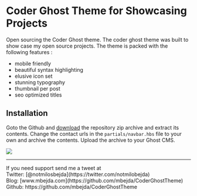# Coder Ghost Theme for Showcasing Projects
Open sourcing the Coder Ghost theme. The coder ghost theme was built to show case my open source projects. The theme is packed with the following features :  

- mobile friendly
- beautiful syntax highlighting
- elusive icon set
- stunning typography
- thumbnail per post
- seo optimized titles


## Installation 
Goto the Github and [download](https://twitter.com/notmilobejda) the repository zip archive and extract its contents. Change the contact urls in the `partials/navbar.hbs` file to your own and archive the contents. Upload the archive to your Ghost CMS. 


![](https://www.mbejda.com/content/images/2015/12/download--2-.png#400)
<hr>
If you need support send me a tweet at <br>
Twitter: [@notmilosbejda](https://twitter.com/notmilobejda)<br>
Blog: [www.mbejda.com](https://github.com/mbejda/CoderGhostTheme)<br>
Github: https://github.com/mbejda/CoderGhostTheme
